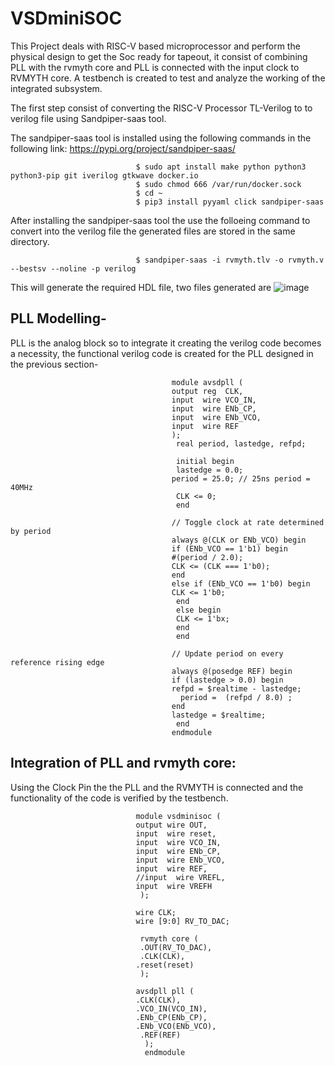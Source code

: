 # VSDminiSOC 
This Project deals with RISC-V based microprocessor and perform the physical design to get the Soc ready for tapeout, it consist of combining PLL with the rvmyth core and PLL is connected with the input clock to RVMYTH core. A testbench is created to test and analyze the working of the integrated subsystem.

The first step consist of converting the RISC-V Processor TL-Verilog to to verilog file using Sandpiper-saas tool.

The sandpiper-saas tool is installed using the following commands in the following link:
https://pypi.org/project/sandpiper-saas/
        

                                $ sudo apt install make python python3 python3-pip git iverilog gtkwave docker.io
                                $ sudo chmod 666 /var/run/docker.sock
                                $ cd ~
                                $ pip3 install pyyaml click sandpiper-saas

After installing the sandpiper-saas tool the use the folloeing command to convert into the verilog file the generated files are stored in the same directory.
                                        
                                $ sandpiper-saas -i rvmyth.tlv -o rvmyth.v --bestsv --noline -p verilog 
     
This will generate the required HDL file, two files generated are 
![image](https://user-images.githubusercontent.com/97835399/159148758-adbd68cc-41ca-4938-8b67-8bc2a8ca9c4a.png)

## PLL Modelling-  
PLL is the analog block so to integrate it creating the verilog code becomes a necessity, the functional verilog code is created for the PLL designed in the previous section- 

                        
                                        module avsdpll (
                                        output reg  CLK,
                                        input  wire VCO_IN,
                                        input  wire ENb_CP,
                                        input  wire ENb_VCO,
                                        input  wire REF
                                        );
                                         real period, lastedge, refpd;

                                         initial begin
                                         lastedge = 0.0;
                                        period = 25.0; // 25ns period = 40MHz
                                         CLK <= 0;
                                         end

                                        // Toggle clock at rate determined by period
                                        always @(CLK or ENb_VCO) begin
                                        if (ENb_VCO == 1'b1) begin
                                        #(period / 2.0);
                                        CLK <= (CLK === 1'b0);
                                        end
                                        else if (ENb_VCO == 1'b0) begin
                                        CLK <= 1'b0;
                                         end 
                                         else begin
                                         CLK <= 1'bx;
                                         end
                                         end
   
                                        // Update period on every reference rising edge
                                        always @(posedge REF) begin
                                        if (lastedge > 0.0) begin
                                        refpd = $realtime - lastedge;
                                          period =  (refpd / 8.0) ;
                                        end
                                        lastedge = $realtime;
                                         end
                                        endmodule


## Integration of PLL and rvmyth core:
Using the Clock Pin the the PLL and the RVMYTH is connected and the functionality of the code is verified by the testbench.
                                      
                                       
                                module vsdminisoc (
                                output wire OUT,
                                input  wire reset,
                                input  wire VCO_IN,
                                input  wire ENb_CP,
                                input  wire ENb_VCO,
                                input  wire REF,
                                //input  wire VREFL,
                                input  wire VREFH
                                 );

                                wire CLK;
                                wire [9:0] RV_TO_DAC;
   
                                 rvmyth core (
                                 .OUT(RV_TO_DAC),
                                 .CLK(CLK),
                                .reset(reset)
                                 );

                                avsdpll pll (
                                .CLK(CLK),
                                .VCO_IN(VCO_IN),
                                .ENb_CP(ENb_CP),
                                .ENb_VCO(ENb_VCO),
                                 .REF(REF)
                                  );  
                                  endmodule













   
